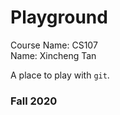 # Playground
Course Name: CS107  
Name: Xincheng Tan  
  
A place to play with `git`.

### Fall 2020
